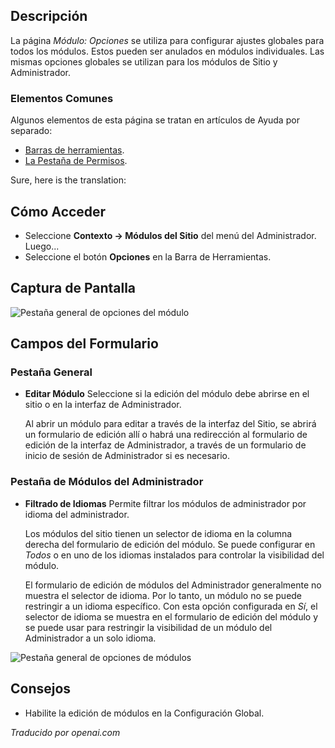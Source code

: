 <!-- Filename: Help4.x:Modules:_Options  / Display title: Module : Options -->

## Descripción

La página *Módulo: Opciones* se utiliza para configurar ajustes globales para todos los módulos. Estos 
pueden ser anulados en módulos individuales. Las mismas opciones globales se utilizan para 
los módulos de Sitio y Administrador.

### Elementos Comunes

Algunos elementos de esta página se tratan en artículos de Ayuda por separado:

* [Barras de herramientas](jdocmanual?article=help/common-elements/toolbars).
* [La Pestaña de Permisos](jdocmanual?article=help/common-elements/edit-permissions).

Sure, here is the translation:

## Cómo Acceder

- Seleccione **Contexto → Módulos del Sitio** del menú del Administrador. Luego...
- Seleccione el botón **Opciones** en la Barra de Herramientas.

## Captura de Pantalla

![Pestaña general de opciones del módulo](../../../es/images/modules/module-options-general-tab.png)

## Campos del Formulario

### Pestaña General

* **Editar Módulo** Seleccione si la edición del módulo debe abrirse en el sitio o en la interfaz de Administrador.

  Al abrir un módulo para editar a través de la interfaz del Sitio, se abrirá un formulario de edición allí o habrá una redirección al formulario de edición de la interfaz de Administrador, a través de un formulario de inicio de sesión de Administrador si es necesario.

### Pestaña de Módulos del Administrador

* **Filtrado de Idiomas** Permite filtrar los módulos de administrador por idioma del administrador.

  Los módulos del sitio tienen un selector de idioma en la columna derecha del formulario de edición del módulo. Se puede configurar en *Todos* o en uno de los idiomas instalados para controlar la visibilidad del módulo.

  El formulario de edición de módulos del Administrador generalmente no muestra el selector de idioma. Por lo tanto, un módulo no se puede restringir a un idioma específico. Con esta opción configurada en *Sí*, el selector de idioma se muestra en el formulario de edición del módulo y se puede usar para restringir la visibilidad de un módulo del Administrador a un solo idioma.

![Pestaña general de opciones de módulos](../../../es/images/modules/module-options-administrator-modules-tab.png)

## Consejos

* Habilite la edición de módulos en la Configuración Global.

*Traducido por openai.com*

